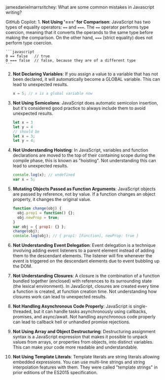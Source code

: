jamesdanielmarrsritchey: What are some common mistakes in Javascript writing?

GitHub Copilot: 1. **Not Using '===' for Comparison**: JavaScript has two types of equality operators: `==` and `===`. The `==` operator performs type coercion, meaning that it converts the operands to the same type before making the comparison. On the other hand, `===` (strict equality) does not perform type coercion.

    ```javascript
    0 == false   // true
    0 === false  // false, because they are of a different type
    ```

2. **Not Declaring Variables**: If you assign a value to a variable that has not been declared, it will automatically become a GLOBAL variable. This can lead to unexpected results.

    ```javascript
    x = 5; // x is a global variable now
    ```

3. **Not Using Semicolons**: JavaScript does automatic semicolon insertion, but it's considered good practice to always include them to avoid unexpected results.

    ```javascript
    let x = 3
    let y = 4
    // should be
    let x = 3;
    let y = 4;
    ```

4. **Not Understanding Hoisting**: In JavaScript, variables and function declarations are moved to the top of their containing scope during the compile phase, this is known as "hoisting". Not understanding this can lead to unexpected results.

    ```javascript
    console.log(x); // undefined
    var x = 5;
    ```

5. **Mutating Objects Passed as Function Arguments**: JavaScript objects are passed by reference, not by value. If a function changes an object property, it changes the original value.

    ```javascript
    function change(obj) {
      obj.prop1 = function() {};
      obj.newProp = true;
    }
    var obj = { prop1: {} };
    change(obj);
    console.log(obj); // { prop1: [Function], newProp: true }
    ```

6. **Not Understanding Event Delegation**: Event delegation is a technique involving adding event listeners to a parent element instead of adding them to the descendant elements. The listener will fire whenever the event is triggered on the descendant elements due to event bubbling up the DOM.

7. **Not Understanding Closures**: A closure is the combination of a function bundled together (enclosed) with references to its surrounding state (the lexical environment). In JavaScript, closures are created every time a function is created, at function creation time. Not understanding how closures work can lead to unexpected results.

8. **Not Handling Asynchronous Code Properly**: JavaScript is single-threaded, but it can handle tasks asynchronously using callbacks, promises, and async/await. Not handling asynchronous code properly can lead to callback hell or unhandled promise rejections.

9. **Not Using Array and Object Destructuring**: Destructuring assignment syntax is a JavaScript expression that makes it possible to unpack values from arrays, or properties from objects, into distinct variables. This can make your code more readable and understandable.

10. **Not Using Template Literals**: Template literals are string literals allowing embedded expressions. You can use multi-line strings and string interpolation features with them. They were called "template strings" in prior editions of the ES2015 specification.
